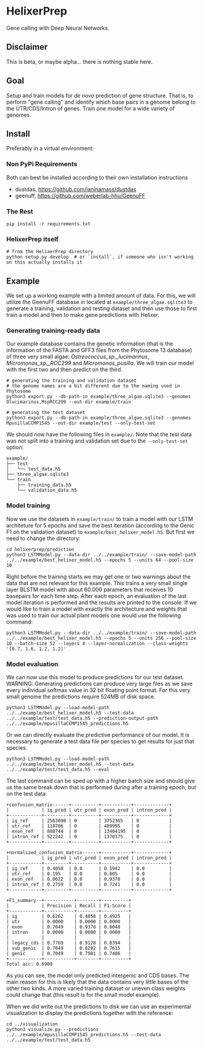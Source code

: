 # HelixerPrep
Gene calling with Deep Neural Networks.

## Disclaimer
This is beta, or maybe alpha... there is nothing stable here.

## Goal
Setup and train models for _de novo_ prediction of gene structure.
That is, to perform "gene calling" and identify
which base pairs in a genome belong to the UTR/CDS/Intron of genes. 
Train one model for a wide variety of genomes.

## Install 
Preferably in a virtual environment:

### Non PyPi Requirements
Both can best be installed according to their own installation instructions
* dustdas, https://github.com/janinamass/dustdas
* geenuff, https://github.com/weberlab-hhu/GeenuFF

### The Rest
```
pip install -r requirements.txt
```

### HelixerPrep itself

```
# from the HelixerPrep directory
python setup.py develop  # or `install`, if someone who isn't working on this actually installs it
```

## Example
We set up a working example with a limited amount of data. For this, we will utilize the GeenuFF database in located at `example/three_algae.sqlite3` to generate a training, validation and testing dataset and then use those to first train a model and then to make gene predictions with Helixer.

### Generating training-ready data
Our example database contains the genetic information (that is the information of the FASTA and GFF3 files from the Phytosome 13 database) of three very small algae: *Ostreococcus_sp._lucimarinus*, *Micromonas_sp._RCC299* and *Micromonas_pusilla*. We will train our model with the first two and then predict on the third.

```
# generating the training and validation dataset
# the genome names are a bit different due to the naming used in Phytosome
python3 export.py --db-path-in example/three_algae.sqlite3 --genomes Olucimarinus,MspRCC299 --out-dir example/train 
```

```
# generating the test dataset
python3 export.py --db-path-in example/three_algae.sqlite3 --genomes MpusillaCCMP1545 --out-dir example/test --only-test-set 
```

We should now have the following files in `example/`. Note that the test data was not split into a training and validation set due to the `--only-test-set` option: 
```
example/
├── test
│   └── test_data.h5
├── three_algae.sqlite3
└── train
    ├── training_data.h5
    └── validation_data.h5
```

### Model training
Now we use the datasets in `example/train/` to train a model with our LSTM architeture for 5 epochs and save the best iteration (according to the Genic F1 on the validation dataset) to `example/best_helixer_model.h5`. But first we need to change the directory:
```
cd helixerprep/prediction
python3 LSTMModel.py --data-dir ../../example/train/ --save-model-path ../../example/best_helixer_model.h5 --epochs 5 --units 64 --pool-size 10
```

Right before the training starts we may get one or two warnings about the data that are not relevant for this example. This trains a very small single layer BLSTM model with about 60.000 parameters that receives 10 basepairs for each time step. After each epoch, an evaluation of the last model iteration is performed and the results are printed to the console. If we would like to train a model with exactly the architecture and weights that was used to train our actual plant models one would use the following command: 

```
python3 LSTMModel.py --data-dir ../../example/train/ --save-model-path ../../example/best_helixer_model.h5 --epochs 5 --units 256 --pool-size 10 --batch-size 52 --layers 4 --layer-normalization --class-weights '[0.7, 1.6, 1.2, 1.2]'
```

### Model evaluation
We can now use this model to produce predictions for our test dataset. WARNING: Generating predictions can produce very large files as we save every individual softmax value in 32 bit floating point format. For this very small genome the predictions require 524MB of disk space. 
```
python3 LSTMModel.py --load-model-path ../../example/best_helixer_model.h5 --test-data ../../example/test/test_data.h5 --prediction-output-path ../../example/mpusillaCCMP1545_predictions.h5
```

Or we can directly evaluate the predictive performance of our model. It is necessary to generate a test data file per species to get results for just that species.

```
python3 LSTMModel.py --load-model-path ../../example/best_helixer_model.h5 --test-data ../../example/test/test_data.h5 --eval
```

The last command can be sped up with a higher batch size and should give us the same break down that is performed during after a training epoch, but on the test data:

```
+confusion_matrix------+----------+-----------+-------------+
|            | ig_pred | utr_pred | exon_pred | intron_pred |
+------------+---------+----------+-----------+-------------+
| ig_ref     | 2563098 | 0        | 3752365   | 0           |
| utr_ref    | 118706  | 0        | 489995    | 0           |
| exon_ref   | 888744  | 0        | 13404195  | 0           |
| intron_ref | 522242  | 0        | 1370375   | 0           |
+------------+---------+----------+-----------+-------------+

+normalized_confusion_matrix------+-----------+-------------+
|            | ig_pred | utr_pred | exon_pred | intron_pred |
+------------+---------+----------+-----------+-------------+
| ig_ref     | 0.4058  | 0.0      | 0.5942    | 0.0         |
| utr_ref    | 0.195   | 0.0      | 0.805     | 0.0         |
| exon_ref   | 0.0622  | 0.0      | 0.9378    | 0.0         |
| intron_ref | 0.2759  | 0.0      | 0.7241    | 0.0         |
+------------+---------+----------+-----------+-------------+

+F1_summary--+-----------+--------+----------+
|            | Precision | Recall | F1-Score |
+------------+-----------+--------+----------+
| ig         | 0.6262    | 0.4058 | 0.4925   |
| utr        | 0.0000    | 0.0000 | 0.0000   |
| exon       | 0.7049    | 0.9378 | 0.8048   |
| intron     | 0.0000    | 0.0000 | 0.0000   |
|            |           |        |          |
| legacy_cds | 0.7769    | 0.9128 | 0.8394   |
| sub_genic  | 0.7049    | 0.8282 | 0.7615   |
| genic      | 0.7049    | 0.7981 | 0.7486   |
+------------+-----------+--------+----------+
Total acc: 0.6909
```

As you can see, the model only predicted intergenic and CDS bases. The main reason for this is likely that the data contains very little bases of the other two kinds. A more varied training dataset or uneven class weights could change that (this result is for the small model example).

When we did write out the predictions to disk we can use an experimental visualization to display the predictions together with the reference:
```
cd ../visualization
python3 visualize.py --predictions ../../example/mpusillaCCMP1545_predictions.h5 --test-data ../../example/test/test_data.h5
```

